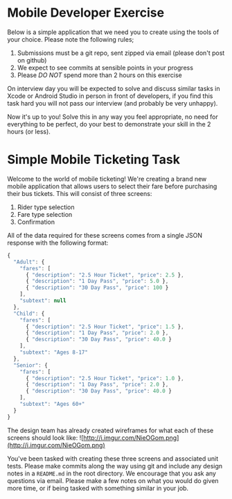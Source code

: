 # Mobile Developer Exercise

Below is a simple application that we need you to create using the tools of your choice. Please note the following rules;

1. Submissions must be a git repo, sent zipped via email (please don't post on github)
2. We expect to see commits at sensible points in your progress
3. Please *DO NOT* spend more than 2 hours on this exercise

On interview day you will be expected to solve and discuss similar tasks in Xcode or Android Studio in person in front of developers, if you find this task hard you will not pass our interview (and probably be very unhappy).

Now it's up to you! Solve this in any way you feel appropriate, no need for everything to be perfect, do your best to demonstrate your skill in the 2 hours (or less).


# Simple Mobile Ticketing Task

Welcome to the world of mobile ticketing! We're creating a brand new mobile application that allows users to select their fare before purchasing their bus tickets. This will consist of three screens:

1. Rider type selection
2. Fare type selection
3. Confirmation

All of the data required for these screens comes from a single JSON response with the following format:


```javascript
{
  "Adult": {
    "fares": [
      { "description": "2.5 Hour Ticket", "price": 2.5 },
      { "description": "1 Day Pass", "price": 5.0 },
      { "description": "30 Day Pass", "price": 100 }
    ],
    "subtext": null
  },
  "Child": {
    "fares": [
      { "description": "2.5 Hour Ticket", "price": 1.5 },
      { "description": "1 Day Pass", "price": 2.0 },
      { "description": "30 Day Pass", "price": 40.0 }
    ],
    "subtext": "Ages 8-17"
  },
  "Senior": {
    "fares": [
      { "description": "2.5 Hour Ticket", "price": 1.0 },
      { "description": "1 Day Pass", "price": 2.0 },
      { "description": "30 Day Pass", "price": 40.0 }
    ],
    "subtext": "Ages 60+"
  }
}
```

The design team has already created wireframes for what each of these screens should look like:
![http://i.imgur.com/NieOGom.png](http://i.imgur.com/NieOGom.png)

You've been tasked with creating these three screens and associated unit tests. Please make commits along the way using git and include any design notes in a `README.md` in the root directory. We encourage that you ask any questions via email. Please make a few notes on what you would do given more time, or if being tasked with something similar in your job.
